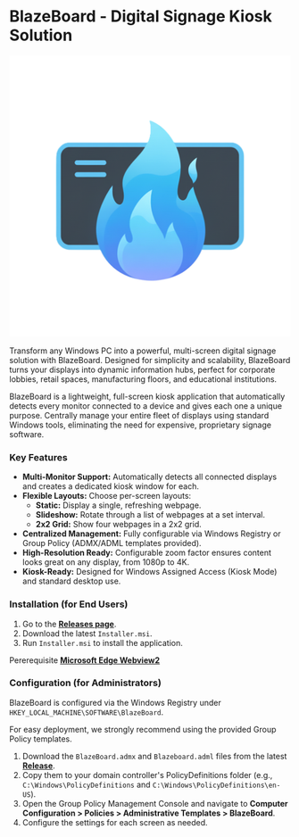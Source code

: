 # BlazeBoard - Digital Signage Kiosk Solution

![BlazeBoard Icon](logo.png)

Transform any Windows PC into a powerful, multi-screen digital signage solution with BlazeBoard. Designed for simplicity and scalability, BlazeBoard turns your displays into dynamic information hubs, perfect for corporate lobbies, retail spaces, manufacturing floors, and educational institutions.

BlazeBoard is a lightweight, full-screen kiosk application that automatically detects every monitor connected to a device and gives each one a unique purpose. Centrally manage your entire fleet of displays using standard Windows tools, eliminating the need for expensive, proprietary signage software.

### Key Features
* **Multi-Monitor Support:** Automatically detects all connected displays and creates a dedicated kiosk window for each.
* **Flexible Layouts:** Choose per-screen layouts:
    * **Static:** Display a single, refreshing webpage.
    * **Slideshow:** Rotate through a list of webpages at a set interval.
    * **2x2 Grid:** Show four webpages in a 2x2 grid.
* **Centralized Management:** Fully configurable via Windows Registry or Group Policy (ADMX/ADML templates provided).
* **High-Resolution Ready:** Configurable zoom factor ensures content looks great on any display, from 1080p to 4K.
* **Kiosk-Ready:** Designed for Windows Assigned Access (Kiosk Mode) and standard desktop use.

### Installation (for End Users)

1.  Go to the **[Releases page](httpss://github.com/YourUsername/BlazeBoard/releases)**.
2.  Download the latest `Installer.msi`.
3.  Run `Installer.msi` to install the application.

Pererequisite **[Microsoft Edge Webview2](https://developer.microsoft.com/en-us/microsoft-edge/webview2/?form=MA13LH#download)**

### Configuration (for Administrators)

BlazeBoard is configured via the Windows Registry under `HKEY_LOCAL_MACHINE\SOFTWARE\BlazeBoard`.

For easy deployment, we strongly recommend using the provided Group Policy templates.

1.  Download the `BlazeBoard.admx` and `Blazeboard.adml` files from the latest **[Release](httpss://github.com/YourUsername/BlazeBoard/releases)**.
2.  Copy them to your domain controller's PolicyDefinitions folder (e.g., `C:\Windows\PolicyDefinitions` and `C:\Windows\PolicyDefinitions\en-US`).
3.  Open the Group Policy Management Console and navigate to **Computer Configuration > Policies > Administrative Templates > BlazeBoard**.
4.  Configure the settings for each screen as needed.


